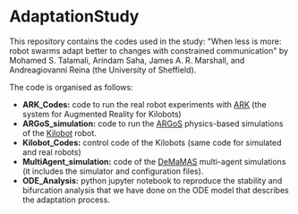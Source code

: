 # AdaptationStudy
This repository contains the codes used in the study: "When less is more: robot swarms adapt better to changes with constrained communication" by Mohamed S. Talamali, Arindam Saha, James A. R. Marshall, and Andreagiovanni Reina (the University of Sheffield).

The code is organised as follows:

* **ARK_Codes:** code to run the real robot experiments with [ARK][ARK_Repo] (the system for Augmented Reality for Kilobots)
* **ARGoS_simulation:** code to run the [ARGoS][ARGoS_Repo] physics-based simulations of the [Kilobot][KilobotPlugin_Repo] robot.
* **Kilobot_Codes:** control code of the Kilobots (same code for simulated and real robots)
* **MultiAgent_simulation:** code of the [DeMaMAS][DeMaMAS_Repo] multi-agent simulations (it includes the simulator and configuration files).
* **ODE_Analysis:** python jupyter notebook to reproduce the stability and bifurcation analysis that we have done on the ODE model that describes the adaptation process.


[//]: # (These are reference links used in the body of this note and get stripped out when the markdown processor does its job. There is no need to format nicely because it shouldn't be seen. Thanks SO - http://stackoverflow.com/questions/4823468/store-comments-in-markdown-syntax)


   [ARGoS_Repo]: <https://github.com/mstalamali/argos3>
   [KilobotPlugin_Repo]: <https://github.com/mstalamali/argos3-kilobot>
   [ARK_Repo]: <https://github.com/DiODeProject/KilobotArena>
   [DeMaMAS_Repo]: <https://github.com/DiODeProject/DeMaMAS>
   